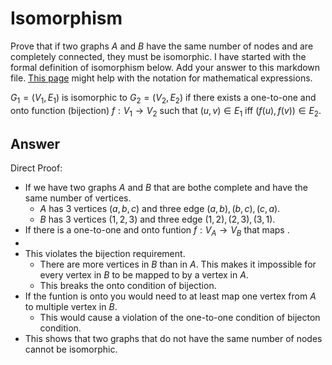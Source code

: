 # Isomorphism

Prove that if two graphs $A$ and $B$ have the same number of nodes and are
completely connected, they must be isomorphic. I have started with the formal
definition of isomorphism below. Add your answer to this markdown file. [This
page](https://docs.github.com/en/get-started/writing-on-github/working-with-advanced-formatting/writing-mathematical-expressions)
might help with the notation for mathematical expressions.

$G_1=(V_1 , E_1)$ is isomorphic to $G_2 = (V_2, E_2)$ if there exists a
one-to-one and onto function (bijection) $f: V_1 \rightarrow V_2$ such that $(u,v)
\in E_1$ iff $(f(u),f(v)) \in E_2$.

## Answer 
Direct Proof:
- If we have two graphs $A$ and $B$ that are bothe complete and have the same number of vertices.
  - $A$ has 3 vertices $(a, b, c)$ and three edge $(a, b), (b, c), (c, a)$.
  - $B$ has 3 vertices $(1, 2, 3)$ and three edge $(1, 2), (2, 3), (3, 1)$.
- If there is a one-to-one and onto funtion $f: V_{A} \rightarrow V_{B}$ that maps .
- 
- This violates the bijection requirement.
  - There are more vertices in $B$ than in $A$. This makes it impossible for every vertex in $B$ to be mapped to by a vertex in $A$.
  - This breaks the onto condition of bijection.
- If the funtion is onto you would need to at least map one vertex from $A$ to multiple vertex in $B$.
  - This would cause a violation of the one-to-one condition of bijecton condition.
-  This shows that two graphs that do not have the same number of nodes cannot be isomorphic.
